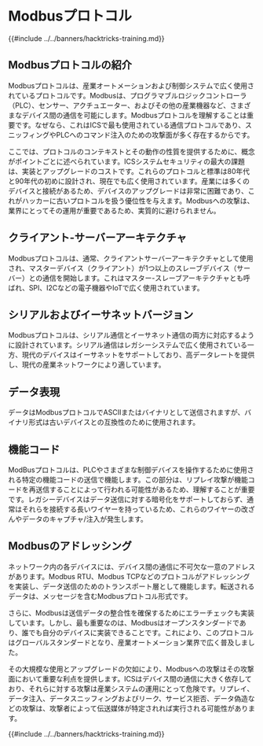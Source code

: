 # Modbusプロトコル

{{#include ../../banners/hacktricks-training.md}}

## Modbusプロトコルの紹介

Modbusプロトコルは、産業オートメーションおよび制御システムで広く使用されているプロトコルです。Modbusは、プログラマブルロジックコントローラ（PLC）、センサー、アクチュエーター、およびその他の産業機器など、さまざまなデバイス間の通信を可能にします。Modbusプロトコルを理解することは重要です。なぜなら、これはICSで最も使用されている通信プロトコルであり、スニッフィングやPLCへのコマンド注入のための攻撃面が多く存在するからです。

ここでは、プロトコルのコンテキストとその動作の性質を提供するために、概念がポイントごとに述べられています。ICSシステムセキュリティの最大の課題は、実装とアップグレードのコストです。これらのプロトコルと標準は80年代と90年代の初めに設計され、現在でも広く使用されています。産業には多くのデバイスと接続があるため、デバイスのアップグレードは非常に困難であり、これがハッカーに古いプロトコルを扱う優位性を与えます。Modbusへの攻撃は、業界にとってその運用が重要であるため、実質的に避けられません。

## クライアント-サーバーアーキテクチャ

Modbusプロトコルは、通常、クライアントサーバーアーキテクチャとして使用され、マスターデバイス（クライアント）が1つ以上のスレーブデバイス（サーバー）との通信を開始します。これはマスター-スレーブアーキテクチャとも呼ばれ、SPI、I2Cなどの電子機器やIoTで広く使用されています。

## シリアルおよびイーサネットバージョン

Modbusプロトコルは、シリアル通信とイーサネット通信の両方に対応するように設計されています。シリアル通信はレガシーシステムで広く使用されている一方、現代のデバイスはイーサネットをサポートしており、高データレートを提供し、現代の産業ネットワークにより適しています。

## データ表現

データはModbusプロトコルでASCIIまたはバイナリとして送信されますが、バイナリ形式は古いデバイスとの互換性のために使用されます。

## 機能コード

ModBusプロトコルは、PLCやさまざまな制御デバイスを操作するために使用される特定の機能コードの送信で機能します。この部分は、リプレイ攻撃が機能コードを再送信することによって行われる可能性があるため、理解することが重要です。レガシーデバイスはデータ送信に対する暗号化をサポートしておらず、通常はそれらを接続する長いワイヤーを持っているため、これらのワイヤーの改ざんやデータのキャプチャ/注入が発生します。

## Modbusのアドレッシング

ネットワーク内の各デバイスには、デバイス間の通信に不可欠な一意のアドレスがあります。Modbus RTU、Modbus TCPなどのプロトコルがアドレッシングを実装し、データ送信のためのトランスポート層として機能します。転送されるデータは、メッセージを含むModbusプロトコル形式です。

さらに、Modbusは送信データの整合性を確保するためにエラーチェックも実装しています。しかし、最も重要なのは、Modbusはオープンスタンダードであり、誰でも自分のデバイスに実装できることです。これにより、このプロトコルはグローバルスタンダードとなり、産業オートメーション業界で広く普及しました。

その大規模な使用とアップグレードの欠如により、Modbusへの攻撃はその攻撃面において重要な利点を提供します。ICSはデバイス間の通信に大きく依存しており、それらに対する攻撃は産業システムの運用にとって危険です。リプレイ、データ注入、データスニッフィングおよびリーク、サービス拒否、データ偽造などの攻撃は、攻撃者によって伝送媒体が特定されれば実行される可能性があります。

{{#include ../../banners/hacktricks-training.md}}

